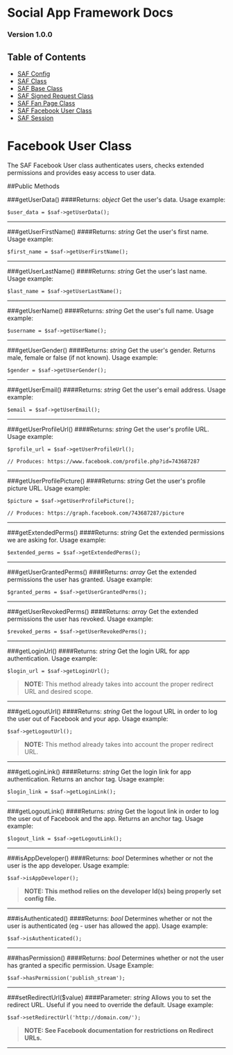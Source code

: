 # Social App Framework Docs
### Version 1.0.0

## Table of Contents

* [SAF Config](saf_config.md)
* [SAF Class](saf.md)
* [SAF Base Class](saf_base.md)
* [SAF Signed Request Class](saf_signed_request.md)
* [SAF Fan Page Class](saf_fan_page.md)
* [SAF Facebook User Class](saf_facebook_user.md)
* [SAF Session](saf_session.md)

# Facebook User Class
The SAF Facebook User class authenticates users, checks extended permissions and
provides easy access to user data.

##Public Methods

###getUserData()
####Returns: _object_
Get the user's data. Usage example:

    $user_data = $saf->getUserData();

***

###getUserFirstName()
####Returns: _string_
Get the user's first name. Usage example:

    $first_name = $saf->getUserFirstName();

***

###getUserLastName()
####Returns: _string_
Get the user's last name. Usage example:

    $last_name = $saf->getUserLastName();

***

###getUserName()
####Returns: _string_
Get the user's full name. Usage example:

    $username = $saf->getUserName();

***

###getUserGender()
####Returns: _string_
Get the user's gender. Returns male, female or false (if not known). Usage example:

    $gender = $saf->getUserGender();

***

###getUserEmail()
####Returns: _string_
Get the user's email address. Usage example:

    $email = $saf->getUserEmail();

***

###getUserProfileUrl()
####Returns: _string_
Get the user's profile URL. Usage example:

    $profile_url = $saf->getUserProfileUrl();

    // Produces: https://www.facebook.com/profile.php?id=743687287

***

###getUserProfilePicture()
####Returns: _string_
Get the user's profile picture URL. Usage example:

    $picture = $saf->getUserProfilePicture();

    // Produces: https://graph.facebook.com/743687287/picture

***

###getExtendedPerms()
####Returns: _string_
Get the extended permissions we are asking for. Usage example:

    $extended_perms = $saf->getExtendedPerms();

***

###getUserGrantedPerms()
####Returns: _array_
Get the extended permissions the user has granted. Usage example:

    $granted_perms = $saf->getUserGrantedPerms();

***

###getUserRevokedPerms()
####Returns: _array_
Get the extended permissions the user has revoked. Usage example:

    $revoked_perms = $saf->getUserRevokedPerms();

***

###getLoginUrl()
####Returns: _string_
Get the login URL for app authentication. Usage example:

    $login_url = $saf->getLoginUrl();

>**NOTE:** This method already takes into account the proper redirect URL and
desired scope.

***

###getLogoutUrl()
####Returns: _string_
Get the logout URL in order to log the user out of Facebook and your app.
Usage example:

    $saf->getLogoutUrl();

>**NOTE:** This method already takes into account the proper redirect URL.

***

###getLoginLink()
####Returns: _string_
Get the login link for app authentication. Returns an anchor tag. Usage example:

    $login_link = $saf->getLoginLink();

***

###getLogoutLink()
####Returns: _string_
Get the logout link in order to log the user out of Facebook and the app. Returns
an anchor tag. Usage example:

    $logout_link = $saf->getLogoutLink();

***

###isAppDeveloper()
####Returns: _bool_
Determines whether or not the user is the app developer. Usage example:

    $saf->isAppDeveloper();

>**NOTE: This method relies on the developer Id(s) being properly set config file.**

***

###isAuthenticated()
####Returns: _bool_
Determines whether or not the user is authenticated (eg - user has allowed the app).
Usage example:

    $saf->isAuthenticated();

***

###hasPermission()
####Returns: _bool_
Determines whether or not the user has granted a specific permission.
Usage Example:

    $saf->hasPermission('publish_stream');

***

###setRedirectUrl($value)
####Parameter: _string_
Allows you to set the redirect URL. Useful if you need to override the default.
Usage example:

    $saf->setRedirectUrl('http://domain.com/');

>**NOTE: See Facebook documentation for restrictions on Redirect URLs.**

***
